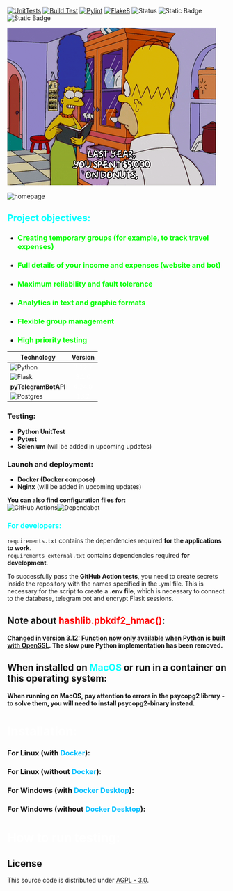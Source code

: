 [![UnitTests](https://github.com/MothScientist/BudgetGraph/actions/workflows/unit_tests.yml/badge.svg?branch=master)](https://github.com/MothScientist/BudgetGraph/actions/workflows/unit_tests.yml)
[![Build Test](https://github.com/MothScientist/BudgetGraph/actions/workflows/build_test.yml/badge.svg?branch=master)](https://github.com/MothScientist/BudgetGraph/actions/workflows/build_test.yml)
[![Pylint](https://github.com/MothScientist/BudgetGraph/actions/workflows/pylint.yml/badge.svg?branch=master)](https://github.com/MothScientist/BudgetGraph/actions/workflows/pylint.yml)
[![Flake8](https://github.com/MothScientist/BudgetGraph/actions/workflows/flake8.yml/badge.svg)](https://github.com/MothScientist/BudgetGraph/actions/workflows/flake8.yml)
![Status](https://img.shields.io/github/v/release/MothScientist/BudgetControl?label=Unstable&color=yellow)
![Static Badge](https://img.shields.io/badge/python-3.12-blue)
![Static Badge](https://img.shields.io/badge/First_commit-August_20%2C_2023-blue)


![GIF](media/budget_donuts.gif)

<image src="media/homepage.png" alt="homepage">

## <font color="cyan">Project objectives:</font>
- ### <font color="lime">Creating temporary groups (for example, to track travel expenses)</font>
- ### <font color="lime">Full details of your income and expenses (website and bot)</font>
- ### <font color="lime">Maximum reliability and fault tolerance</font>
- ### <font color="lime">Analytics in text and graphic formats</font>
- ### <font color="lime">Flexible group management</font>
- ### <font color="lime">High priority testing</font>


| Technology            | Version                                            |
|-----------------------|----------------------------------------------------|
| ![Python](https://img.shields.io/badge/python-3670A0?style=for-the-badge&logo=python&logoColor=ffdd54)        | <center><font color="white">3.12.7</font></center> |
| ![Flask](https://img.shields.io/badge/flask-%23000.svg?style=for-the-badge&logo=flask&logoColor=white)         | <center><font color="white">3.1.0</font></center>  |
| **pyTelegramBotAPI**  | <center><font color="white">4.24.0</font></center> |
| ![Postgres](https://img.shields.io/badge/postgres-%23316192.svg?style=for-the-badge&logo=postgresql&logoColor=white)      | <center><font color="white">16.2</font></center>   |

### Testing:
- __Python UnitTest__
- __Pytest__
- __Selenium__ (will be added in upcoming updates)

### Launch and deployment:
- __Docker (Docker compose)__
- __Nginx__ (will be added in upcoming updates)

__You can also find configuration files for:__</br>
![GitHub Actions](https://img.shields.io/badge/github%20actions-%232671E5.svg?style=for-the-badge&logo=githubactions&logoColor=white)![Dependabot](https://img.shields.io/badge/dependabot-025E8C?style=for-the-badge&logo=dependabot&logoColor=white)

### <font color="aqua">For developers:</font></br>
`requirements.txt` contains the dependencies required __for the applications to work__.</br>
`requirements_external.txt` contains dependencies required __for development__.

To successfully pass the __GitHub Action tests__, you need to create secrets inside the repository with the names specified in the .yml file. This is necessary for the script to create a __.env file__, which is necessary to connect to the database, telegram bot and encrypt Flask sessions.

## Note about <font color="red">hashlib.pbkdf2_hmac()</font>: 
#### Changed in version 3.12: <u>Function now only available when Python is built with OpenSSL</u>. The slow pure Python implementation has been removed.

## When installed on <font color="aqua">MacOS</font> or run in a container on this operating system:
#### When running on MacOS, pay attention to errors in the psycopg2 library - to solve them, you will need to install psycopg2-binary instead.

# <font color="white">Installation:</font>
### For Linux (with <font color="DeepSkyBlue">Docker</font>):


### For Linux (without <font color="DeepSkyBlue">Docker</font>):


### For Windows (with <font color="DeepSkyBlue">Docker Desktop</font>):


### For Windows (without <font color="DeepSkyBlue">Docker Desktop</font>):


# <font color="white">How to run testing:</font>

## License
This source code is distributed under [AGPL - 3.0](https://www.gnu.org/licenses/agpl-3.0.en.html).
